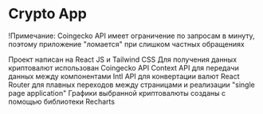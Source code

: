 # Crypto App

!Примечание: Coingecko API имеет ограничение по запросам в минуту, поэтому приложение "ломается" при слишком частных обращениях

Проект написан на React JS и Tailwind CSS
Для получения данных криптовалют использован Coingecko API
Context API для передачи данных между компонентами
Intl API для конвертации валют
React Router для плавных переходов между страницами и реализации "single page application"
Графики выбранной криптовалюты созданы с помощью библиотеки Recharts
